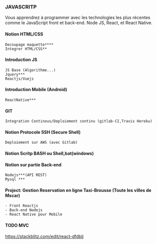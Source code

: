 ### JAVASCRITP
Vous apprendrez à programmer avec les technologies les plus récentes comme le JavaScript front et back-end. Node JS, React, et React Native.
#### Notion HTML/CSS 
	Decoupage maquette****
	Integrer HTML/CSS**
#### Introduction JS
	JS Base (Algorithme...)
	Jquery***
	Reactjs/Vuejs
#### Introduction Mobile (Android)
	ReactNative***
#### GIT 
	Integration Continous/Deploiement continu (gitlab-CI,Travis Heroku)
#### Notion Protocole SSH (Secure Shell)
	Deploiement sur AWS (avec Gitlab)
#### Notion Scritp BASH ou Shell,bat(windows)
#### Notion sur partie Back-end 
	Nodejs***(API REST)
	Mysql *** 

#### Project: Gestion Reservation en ligne Taxi-Brousse (Toute les villes de Mscar)
 	- Front Reactjs
 	- Back-end Nodejs
 	- React Native pour Mobile
#### TODO MVC
https://stackblitz.com/edit/react-dfdblj


